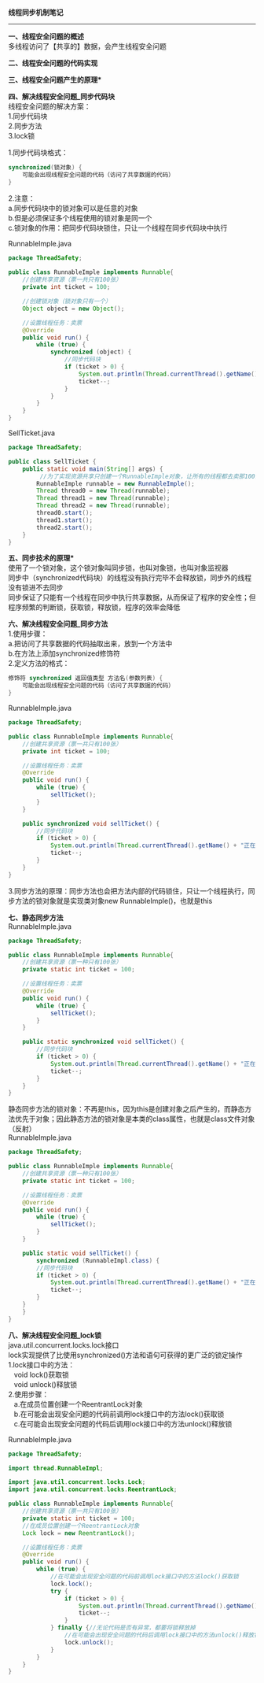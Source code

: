 **线程同步机制笔记**  

----------


**一、线程安全问题的概述**  
多线程访问了【共享的】数据，会产生线程安全问题  

**二、线程安全问题的代码实现**  

**三、线程安全问题产生的原理\***  

**四、解决线程安全问题_同步代码块**  
线程安全问题的解决方案：  
1.同步代码块  
2.同步方法  
3.lock锁  

1.同步代码块格式：  

```java
synchronized(锁对象) {
    可能会出现线程安全问题的代码（访问了共享数据的代码）
}
```

2.注意：  
a.同步代码块中的锁对象可以是任意的对象  
b.但是必须保证多个线程使用的锁对象是同一个  
c.锁对象的作用：把同步代码块锁住，只让一个线程在同步代码块中执行  

RunnableImple.java  

```java
package ThreadSafety;
  
public class RunnableImple implements Runnable{
    //创建共享资源（票一共只有100张）
    private int ticket = 100;

    //创建锁对象（锁对象只有一个）
    Object object = new Object();

    //设置线程任务：卖票
    @Override
    public void run() {
        while (true) {
            synchronized (object) {
                //同步代码块
                if (ticket > 0) {
                    System.out.println(Thread.currentThread().getName() + "正在买卖第" + ticket + "张票");
                    ticket--;
                }
            }
        }
    }
}
```

SellTicket.java  

```java
package ThreadSafety;

public class SellTicket {
    public static void main(String[] args) {
         //为了实现资源共享只创建一个RunnableImple对象，让所有的线程都去卖那100张票
        RunnableImple runnable = new RunnableImple();
        Thread thread0 = new Thread(runnable);
        Thread thread1 = new Thread(runnable);
        Thread thread2 = new Thread(runnable);
        thread0.start();
        thread1.start();
        thread2.start();
    }
}
```

**五、同步技术的原理\***  
使用了一个锁对象，这个锁对象叫同步锁，也叫对象锁，也叫对象监视器  
同步中（synchronized代码块）的线程没有执行完毕不会释放锁，同步外的线程没有锁进不去同步  
同步保证了只能有一个线程在同步中执行共享数据，从而保证了程序的安全性；但程序频繁的判断锁，获取锁，释放锁，程序的效率会降低   

**六、解决线程安全问题_同步方法**  
1.使用步骤：  
a.把访问了共享数据的代码抽取出来，放到一个方法中  
b.在方法上添加synchronized修饰符  
2.定义方法的格式：  

```java
修饰符 synchronized 返回值类型 方法名(参数列表) {
    可能会出现线程安全问题的代码（访问了共享数据的代码）
}
```

RunnableImple.java  

```java
package ThreadSafety;

public class RunnableImple implements Runnable{
    //创建共享资源（票一共只有100张）
    private int ticket = 100;

    //设置线程任务：卖票
    @Override
    public void run() {
        while (true) {
            sellTicket();
        }
    }

    public synchronized void sellTicket() {
        //同步代码块
        if (ticket > 0) {
            System.out.println(Thread.currentThread().getName() + "正在买卖第" + ticket + "张票");
            ticket--;
        }
    }
}
```

3.同步方法的原理：同步方法也会把方法内部的代码锁住，只让一个线程执行，同步方法的锁对象就是实现类对象new RunnableImple()，也就是this  

**七、静态同步方法**  
RunnableImple.java  
    
```java
package ThreadSafety;

public class RunnableImple implements Runnable{
    //创建共享资源（票一种只有100张）
    private static int ticket = 100;

    //设置线程任务：卖票
    @Override
    public void run() {
        while (true) {
            sellTicket();
        }
    }

    public static synchronized void sellTicket() {
        //同步代码块
        if (ticket > 0) {
            System.out.println(Thread.currentThread().getName() + "正在买卖第" + ticket + "张票");
            ticket--;
        }
    }
}
```

静态同步方法的锁对象：不再是this，因为this是创建对象之后产生的，而静态方法优先于对象；因此静态方法的锁对象是本类的class属性，也就是class文件对象（反射）  
RunnableImple.java  
    
```java
package ThreadSafety;

public class RunnableImple implements Runnable{
    //创建共享资源（票一种只有100张）
    private static int ticket = 100;

    //设置线程任务：卖票
    @Override
    public void run() {
        while (true) {
            sellTicket();
        }
    }

    public static void sellTicket() {
        synchronized (RunnableImpl.class) {
        //同步代码块
        if (ticket > 0) {
            System.out.println(Thread.currentThread().getName() + "正在买卖第" + ticket + "张票");
            ticket--;
        }
    }
    }
}
```

**八、解决线程安全问题_lock锁**  
java.util.concurrent.locks.lock接口  
lock实现提供了比使用synchronized()方法和语句可获得的更广泛的锁定操作  
1.lock接口中的方法：  
&nbsp;&nbsp;&nbsp;void lock()获取锁  
&nbsp;&nbsp;&nbsp;void unlock()释放锁  
2.使用步骤：  
&nbsp;&nbsp;&nbsp;a.在成员位置创建一个ReentrantLock对象  
&nbsp;&nbsp;&nbsp;b.在可能会出现安全问题的代码前调用lock接口中的方法lock()获取锁  
&nbsp;&nbsp;&nbsp;c.在可能会出现安全问题的代码后调用lock接口中的方法unlock()释放锁  

RunnableImple.java  

```java
package ThreadSafety;

import thread.RunnableImpl;

import java.util.concurrent.locks.Lock;
import java.util.concurrent.locks.ReentrantLock;

public class RunnableImple implements Runnable{
    //创建共享资源（票一共只有100张）
    private static int ticket = 100;
    //在成员位置创建一个ReentrantLock对象
    Lock lock = new ReentrantLock();

    //设置线程任务：卖票
    @Override
    public void run() {
        while (true) {
            //在可能会出现安全问题的代码前调用lock接口中的方法lock()获取锁
            lock.lock();
            try {
                if (ticket > 0) {
                    System.out.println(Thread.currentThread().getName() + "正在买卖第" + ticket + "张票");
                    ticket--;
                }
            } finally {//无论代码是否有异常，都要将锁释放掉
                //在可能会出现安全问题的代码后调用lock接口中的方法unlock()释放锁
                lock.unlock();
            }
        }
    }
}
```